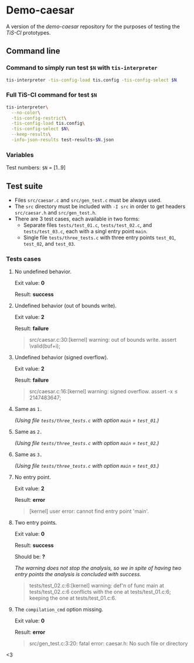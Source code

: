 # Demo-caesar

A version of the *demo-caesar* repository for the purposes of testing the
*TiS-CI* prototypes.


## Command line

### Command to simply run test `$N` with `tis-interpreter`

```bash
tis-interpreter -tis-config-load tis.config -tis-config-select $N
```

### Full TiS-CI command for test `$N`

```bash
tis-interpreter\
  --no-color\
  -tis-config-restrict\
  -tis-config-load tis.config\
  -tis-config-select $N\
  --keep-results\
  -info-json-results test-results-$N.json
```

### Variables

Test numbers: `$N` = [1..9]


## Test suite

* Files `src/caesar.c` and `src/gen_test.c` must be always used.
* The `src` directory must be included with `-I src` in order to get headers
  `src/caesar.h` and `src/gen_test.h`.
* There are 3 test cases, each available in two forms:
  * Separate files `tests/test_01.c`, `tests/test_02.c`, and `tests/test_03.c`,
    each with a singl entry point `main`.
  * Single file `tests/three_tests.c` with three entry points `test_01`,
    `test_02`, and `test_03`.

### Tests cases

1. No undefined behavior.

   Exit value: **0**

   Result: **success**

2. Undefined behavior (out of bounds write).

   Exit value: **2**

   Result: **failure**

   > src/caesar.c:30:[kernel] warning: out of bounds write. assert \valid(buf+i);

3. Undefined behavior (signed overflow).

   Exit value: **2**

   Result: **failure**

   > src/caesar.c:16:[kernel] warning: signed overflow. assert -x ≤ 2147483647;

4. Same as `1.`

   *(Using file `tests/three_tests.c` with option `main` = `test_01`.)*

5. Same as `2.`

   *(Using file `tests/three_tests.c` with option `main` = `test_02`.)*

6. Same as `3.`

   *(Using file `tests/three_tests.c` with option `main` = `test_03`.)*

7. No entry point.

   Exit value: **2**

   Result: **error**

   > [kernel] user error: cannot find entry point 'main'.

8. Two entry points.

   Exit value: **0**

   Result: **success**

   Should be: **?**

   *The warning does not stop the analysis, so we in spite of having two entry
    points the analysis is concluded with success.*

   > tests/test_02.c:6:[kernel] warning: def'n of func main at tests/test_02.c:6
     conflicts with the one at tests/test_01.c:6; keeping the one at
     tests/test_01.c:6.

9. The `compilation_cmd` option missing.

   Exit value: **0**

   Result: **error**

   > src/gen_test.c:3:20: fatal error: caesar.h: No such file or directory

<3
